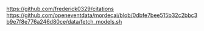 https://github.com/frederick0329/citations
https://github.com/openeventdata/mordecai/blob/0dbfe7bee515b32c2bbc3b9e7f8e776a246d80ce/data/fetch_models.sh